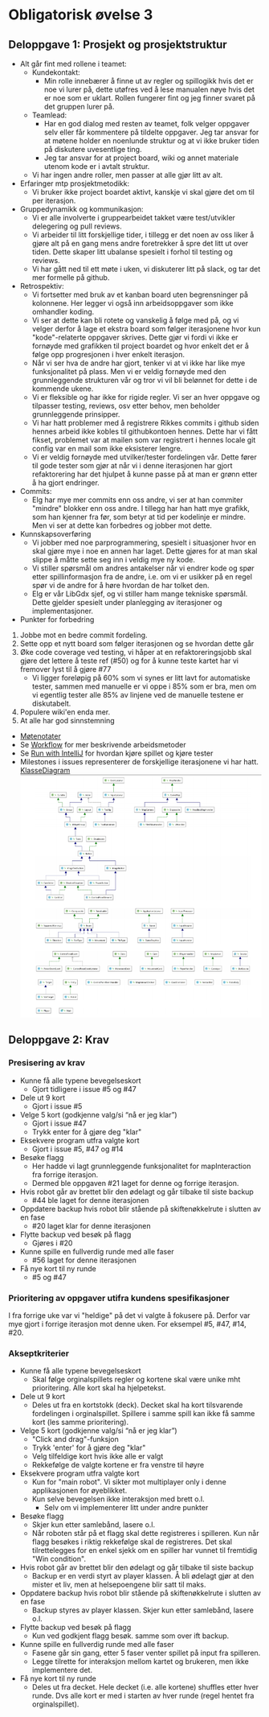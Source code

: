 # Obligatorisk øvelse 3

## Deloppgave 1: Prosjekt og prosjektstruktur
* Alt går fint med rollene i teamet:
  * Kundekontakt:
    * Min rolle innebærer å finne ut av regler og spillogikk hvis det er noe vi lurer på, dette utøfres ved å lese manualen nøye hvis det er noe som er uklart. Rollen fungerer fint og jeg finner svaret på det gruppen lurer på.
  * Teamlead:
    * Har en god dialog med resten av teamet, folk velger oppgaver selv eller får kommentere på tildelte oppgaver. Jeg tar ansvar for at møtene holder en noenlunde struktur og at vi ikke bruker tiden på diskutere uvesentlige ting.
    * Jeg tar ansvar for at project board, wiki og annet materiale utenom kode er i avtalt struktur.
  * Vi har ingen andre roller, men passer at alle gjør litt av alt.
* Erfaringer mtp prosjektmetodikk:
  * Vi bruker ikke project boardet aktivt, kanskje vi skal gjøre det om til per iterasjon.
* Gruppedynamikk og kommunikasjon:
  * Vi er alle involverte i gruppearbeidet takket være test/utvikler delegering og pull reviews.
  * Vi arbeider til litt forskjellige tider, i tillegg er det noen av oss liker å gjøre alt på en gang mens andre foretrekker å spre det litt ut over tiden. Dette skaper litt ubalanse spesielt i forhol til testing og reviews.
  * Vi har gått ned til ett møte i uken, vi diskuterer litt på slack, og tar det mer formelle på github.
* Retrospektiv:
  * Vi fortsetter med bruk av et kanban board uten begrensninger på kolonnene. Her legger vi også inn arbeidsoppgaver som ikke omhandler koding. 
  * Vi ser at dette kan bli rotete og vanskelig å følge med på, og vi velger derfor å lage et ekstra board som følger iterasjonene hvor kun "kode"-relaterte oppgaver skrives. Dette gjør vi fordi vi ikke er fornøyde med grafikken til project boardet og hvor enkelt det er å følge opp progresjonen i hver enkelt iterasjon.
  * Når vi ser hva de andre har gjort, tenker vi at vi ikke har like mye funksjonalitet på plass. Men vi er veldig fornøyde med den grunnleggende strukturen vår og tror vi vil bli belønnet for dette i de kommende ukene.
  * Vi er fleksible og har ikke for rigide regler. Vi ser an hver oppgave og tilpasser testing, reviews, osv etter behov, men beholder grunnleggende prinsipper.
  * Vi har hatt problemer med å registrere Rikkes commits i github siden hennes arbeid ikke kobles til githubkontoen hennes. Dette har vi fått fikset, problemet var at mailen som var registrert i hennes locale git config var en mail som ikke eksisterer lengre.
  * Vi er veldig fornøyde med utvilker/tester fordelingen vår. Dette fører til gode tester som gjør at når vi i denne iterasjonen har gjort refaktorering har det hjulpet å kunne passe på at man er grønn etter å ha gjort endringer.
* Commits:
  * Elg har mye mer commits enn oss andre, vi ser at han commiter "mindre" blokker enn oss andre. I tillegg har han hatt mye grafikk, som han kjenner fra før, som betyr at tid per kodelinje er mindre. Men vi ser at dette kan forbedres og jobber mot dette.
* Kunnskapsoverføring
  * Vi jobber med noe parprogrammering, spesielt i situasjoner hvor en skal gjøre mye i noe en annen har laget. Dette gjøres for at man skal slippe å måtte sette seg inn i veldig mye ny kode.
  * Vi stiller spørsmål om andres antakelser når vi endrer kode og spør etter spillinformasjon fra de andre, i.e. om vi er usikker på en regel spør vi de andre for å høre hvordan de har tolket den.
  * Elg er vår LibGdx sjef, og vi stiller ham mange tekniske spørsmål. Dette gjelder spesielt under planlegging av iterasjoner og implementasjoner.
* Punkter for forbedring
1. Jobbe mot en bedre commit fordeling.
2. Sette opp et nytt board som følger iterasjonen og se hvordan dette går
3. Øke code coverage ved testing, vi håper at en refaktoreringsjobb skal gjøre det lettere å teste ref (#50) og for å kunne teste kartet har vi fremover lyst til å gjøre #77
   * Vi ligger foreløpig på 60% som vi synes er litt lavt for automatiske tester, sammen med manuelle er vi oppe i 85% som er bra, men om vi egentlig tester alle 85% av linjene ved de manuelle testene er diskutabelt.
4. Populere wiki'en enda mer.
5. At alle har god sinnstemning

* [Møtenotater](https://github.com/inf112-v19/Blodige-roboter/wiki)
* Se [Workflow](https://github.com/inf112-v19/Blodige-roboter/wiki/Workflow) for mer beskrivende arbeidsmetoder
* Se [Run with IntelliJ](https://github.com/inf112-v19/Blodige-roboter/wiki/Other_Run-with-IntelliJ) for hvordan kjøre spillet og kjøre tester
* Milestones i issues representerer de forskjellige iterasjonene vi har hatt.
[KlasseDiagram](Oblig3-KlasseDiagram.PNG)
![klassediagram](Oblig3-KlasseDiagram.PNG)

## Deloppgave 2: Krav

### Presisering av krav
* Kunne få alle typene bevegelseskort
  * Gjort tidligere i issue #5 og #47
* Dele ut 9 kort
  * Gjort i issue #5
* Velge 5 kort (godkjenne valg/si “nå er jeg klar”)
  * Gjort i issue #47
  * Trykk enter for å gjøre deg "klar"
* Eksekvere program utfra valgte kort
  * Gjort i issue #5, #47 og #14
* Besøke flagg
  * Her hadde vi lagt grunnleggende funksjonalitet for mapInteraction fra forrige iterasjon.
  * Dermed ble oppgaven #21 laget for denne og forrige iterasjon.
* Hvis robot går av brettet blir den ødelagt og går tilbake til siste backup
  * #44 ble laget for denne iterasjonen
* Oppdatere backup hvis robot blir stående på skiftenøkkelrute i slutten av en fase
  * #20 laget klar for denne iterasjonen
* Flytte backup ved besøk på flagg
  * Gjøres i #20
* Kunne spille en fullverdig runde med alle faser
  * #56 laget for denne iterasjonen
* Få nye kort til ny runde
  * #5 og #47

### Prioritering av oppgaver utifra kundens spesifikasjoner
I fra forrige uke var vi "heldige" på det vi valgte å fokusere på. Derfor var mye gjort i forrige iterasjon mot denne uken. For eksempel #5, #47, #14, #20. 

### Akseptkriterier
* Kunne få alle typene bevegelseskort
  * Skal følge orginalspillets regler og kortene skal være unike mht prioritering. Alle kort skal ha hjelpetekst.
* Dele ut 9 kort
  * Deles ut fra en kortstokk (deck). Decket skal ha kort tilsvarende fordelingen i orginalspillet. Spillere i samme spill kan ikke få samme kort (les samme prioritering).
* Velge 5 kort (godkjenne valg/si “nå er jeg klar”)
  * "Click and drag"-funksjon
  * Trykk 'enter' for å gjøre deg "klar"
  * Velg tilfeldige kort hvis ikke alle er valgt
  * Rekkefølge de valgte kortene er fra venstre til høyre
* Eksekvere program utfra valgte kort
  * Kun for "main robot". Vi sikter mot multiplayer only i denne applikasjonen for øyeblikket.
  * Kun selve bevegelsen ikke interaksjon med brett o.l.
    * Selv om vi implementerer litt under andre punkter
* Besøke flagg
  * Skjer kun etter samlebånd,  lasere o.l.
  * Når roboten står på et flagg skal dette registreres i spilleren. Kun når flagg besøkes i riktig rekkefølge skal de registreres. Det skal tilrettelegges for en enkel sjekk om en spiller har vunnet til fremtidig "Win condition".
* Hvis robot går av brettet blir den ødelagt og går tilbake til siste backup
  * Backup er en verdi styrt av player klassen. Å bli ødelagt gjør at den mister et liv, men at helsepoengene blir satt til maks.
* Oppdatere backup hvis robot blir stående på skiftenøkkelrute i slutten av en fase
  * Backup styres av player klassen. Skjer kun etter samlebånd,  lasere o.l.
* Flytte backup ved besøk på flagg
  * Kun ved godkjent flagg besøk. samme som over ift backup.
* Kunne spille en fullverdig runde med alle faser
  * Fasene går sin gang, etter 5 faser venter spillet på input fra spilleren.
  * Legge tilrette for interaksjon mellom kartet og brukeren, men ikke implementere det.
* Få nye kort til ny runde
  * Deles ut fra decket. Hele decket (i.e. alle kortene) shuffles etter hver runde. Dvs alle kort er med i starten av hver runde (regel hentet fra orginalspillet).
